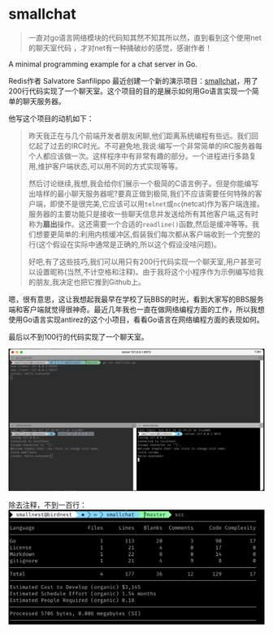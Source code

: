 # smallchat


>一直对go语言网络模块的代码知其然不知其所以然，直到看到这个使用net的聊天室代码
> ，才对net有一种捅破纱的感觉，感谢作者！

A minimal programming example for a chat server in Go.

Redis作者 Salvatore Sanfilippo 最近创建一个新的演示项目：[smallchat](https://github.com/antirez/smallchat)，用了200行代码实现了一个聊天室。这个项目的目的是展示如何用Go语言实现一个简单的聊天服务器。

他写这个项目的动机如下：

> 昨天我正在与几个前端开发者朋友闲聊,他们距离系统编程有些远。我们回忆起了过去的IRC时光。不可避免地,我说:编写一个非常简单的IRC服务器每个人都应该做一次。这样程序中有非常有趣的部分。一个进程进行多路复用,维护客户端状态,可以用不同的方式实现等等。
> 
> 然后讨论继续,我想,我会给你们展示一个极简的C语言例子。但是你能编写出啥样的最小聊天服务器呢?要真正做到极简,我们不应该需要任何特殊的客户端，即使不是很完美,它应该可以用`telnet`或`nc`(netcat)作为客户端连接。服务器的主要功能只是接收一些聊天信息并发送给所有其他客户端,这有时称为**扇出**操作。这还需要一个合适的`readline()`函数,然后是缓冲等等。我们想要更简单的:利用内核缓冲区,假装我们每次都从客户端收到一个完整的行(这个假设在实际中通常是正确的,所以这个假设没啥问题)。
> 
> 好吧,有了这些技巧,我们可以用只有200行代码实现一个聊天室,用户甚至可以设置昵称(当然,不计空格和注释)。由于我将这个小程序作为示例编写给我的朋友,我决定也把它推到Github上。


嗯，很有意思，这让我想起我最早在学校了玩BBS的时光，看到大家写的BBS服务端和客户端就觉得很神奇。最近几年我也一直在做网络编程方面的工作，所以我想使用Go语言实现antirez的这个小项目，看看Go语言在网络编程方面的表现如何。

最后以不到100行的代码实现了一个聊天室。

![](chat.png)


除去注释，不到一百行：
![](scc.png)